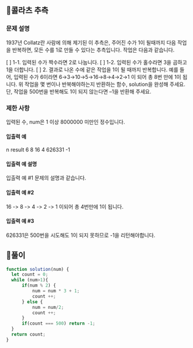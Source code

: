 ## 🎈콜라츠 추측
### 문제 설명
1937년 Collatz란 사람에 의해 제기된 이 추측은, 주어진 수가 1이 될때까지 다음 작업을 반복하면, 모든 수를 1로 만들 수 있다는 추측입니다. 작업은 다음과 같습니다.

[ ] 1-1. 입력된 수가 짝수라면 2로 나눕니다. 
[ ] 1-2. 입력된 수가 홀수라면 3을 곱하고 1을 더합니다.
[ ] 2. 결과로 나온 수에 같은 작업을 1이 될 때까지 반복합니다.
예를 들어, 입력된 수가 6이라면 6→3→10→5→16→8→4→2→1 이 되어 총 8번 만에 1이 됩니다. 위 작업을 몇 번이나 반복해야하는지 반환하는 함수, solution을 완성해 주세요. 단, 작업을 500번을 반복해도 1이 되지 않는다면 –1을 반환해 주세요.

### 제한 사항
입력된 수, num은 1 이상 8000000 미만인 정수입니다.
#### 입출력 예
n	result
6	8
16	4
626331	-1
#### 입출력 예 설명
입출력 예 #1
문제의 설명과 같습니다.

#### 입출력 예 #2
16 -> 8 -> 4 -> 2 -> 1 이되어 총 4번만에 1이 됩니다.

#### 입출력 예 #3
626331은 500번을 시도해도 1이 되지 못하므로 -1을 리턴해야합니다.


## 🎈풀이
```js
function solution(num) {
  let count = 0;
  while (num>1){
      if(num % 2) {
          num = num * 3 + 1;
          count ++;
      } else {
          num = num/2;
          count ++;
      }
      if(count === 500) return -1;
  }
  return count;
}
```
